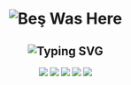 <h1 align="center"> </🌼Beş>  
 <img href="https://discord.com/users/928259219038302258" src="https://readme-typing-svg.herokuapp.com?font=IBM+Plex+Serif&pause=1000&color=376074&background=69FF2000&center=true&vCenter=true&width=435&lines=For+%F0%9F%93%A9+Support+And+%F0%9F%93%9E+Communication;Contact+%F0%9F%91%A8%E2%80%8D%F0%9F%92%BB+Be%C5%9F%230005" alt="Beş Was Here" />
</h1>
<h2 align="center"><img src="https://readme-typing-svg.herokuapp.com?font=Pacifico&pause=1000&color=CA05C3&background=69FF2000&center=true&vCenter=true&repeat=false&width=435&lines=Social+Media's" alt="Typing SVG" /></h2>
<p align="center">
 <a align="center" href="https://discord.com/users/928259219038302258" target"blank_"><img src="https://img.shields.io/badge/Discord%20-7289DA.svg?&style=for-the-badge&logo=discord&logoColor=white"></a>
  <a align="center" href="https://www.github.com/Bes-js" target"blank_"><img src="https://img.shields.io/badge/GitHub%20-191717.svg?&style=for-the-badge&logo=github&logoColor=white"></a>
<a href="https://top.gg/bot/854463472318677022"><img src="https://top.gg/api/widget/servers/854463472318677022.svg"></a>
  <a align="center" href="https://open.spotify.com/user/vwuht447wffml59xtfokakivv?si=26736c6f81d34c45&nd=1" target"blank_"><img src="https://img.shields.io/badge/Spotify%20-1ed760.svg?&style=for-the-badge&logo=spotify&logoColor=white"></a>
 <a align="center" href="https://www.instagram.com/_berknt" target"blank_"><img src="https://img.shields.io/badge/INSTAGRAM%20-DC3175.svg?&style=for-the-badge&logo=instagram&logoColor=white"></a>
<br> </br>

 
